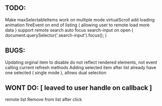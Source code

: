 TODO:
-----
Make maxSelectableItems work on multiple mode
virtualScroll
add loading animation
fireEvent on end of listing ( allowing user to remote load more data )
support remote search
auto focus search-input on open ( document.querySelector('.search-input').focus(); )

BUGS:
-----
Updating orginal item to disable do not reflect rendered elements, not event calling current refresh methods
Adding selected item after list already have one selected ( single mode ), allows dual selection

WONT DO: [ leaved to user handle on callback ]
-------
remote list
Remove from list after click
